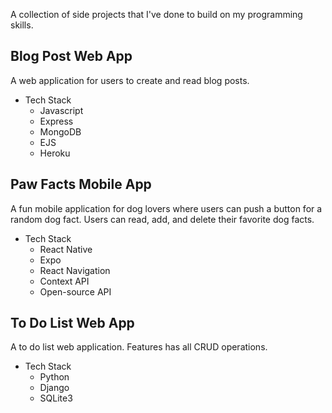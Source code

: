 A collection of side projects that I've done to build on my programming skills.

## Blog Post Web App
A web application for users to create and read blog posts. 
- Tech Stack
  - Javascript
  - Express
  - MongoDB
  - EJS
  - Heroku

## Paw Facts Mobile App
A fun mobile application for dog lovers where users can push a button for a random dog fact. Users can read, add, and delete their favorite dog facts.
- Tech Stack
  - React Native
  - Expo
  - React Navigation
  - Context API
  - Open-source API

## To Do List Web App
A to do list web application. Features has all CRUD operations. 
- Tech Stack
  - Python
  - Django
  - SQLite3
